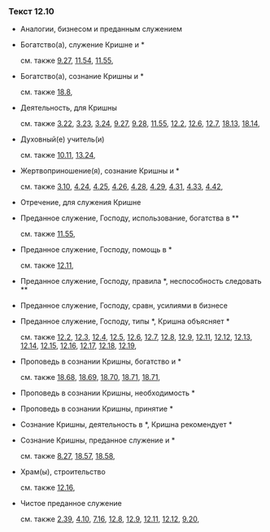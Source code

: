 ### Текст 12.10
	
- Аналогии, бизнесом и преданным служением

	
- Богатство(а), служение Кришне и \*

	см. также  [9.27](../09/0927.md),  [11.54](../11/1154.md),  [11.55](../11/1155.md), 
	
- Богатство(а), сознание Кришны и \*

	см. также  [18.8](../18/1808.md), 
	
- Деятельность, для Кришны

	см. также  [3.22](../03/0322.md),  [3.23](../03/0323.md),  [3.24](../03/0324.md),  [9.27](../09/0927.md),  [9.28](../09/0928.md),  [11.55](../11/1155.md),  [12.2](../12/1202.md),  [12.6](../12/1206.md),  [12.7](../12/1207.md),  [18.13](../18/1813.md),  [18.14](../18/1814.md), 
	
- Духовный(е) учитель(и)

	см. также  [10.11](../10/1011.md),  [13.24](../13/1324.md), 
	
- Жертвоприношение(я), сознание Кришны и \*

	см. также  [3.10](../03/0310.md),  [4.24](../04/0424.md),  [4.25](../04/0425.md),  [4.26](../04/0426.md),  [4.28](../04/0428.md),  [4.29](../04/0429.md),  [4.31](../04/0431.md),  [4.33](../04/0433.md),  [4.42](../04/0442.md), 
	
- Отречение, для служения Кришне

	
- Преданное служение, Господу, использование, богатства в \*\*

	см. также  [11.55](../11/1155.md), 
	
- Преданное служение, Господу, помощь в \*

	см. также  [12.11](../12/1211.md), 
	
- Преданное служение, Господу, правила \*, неспособность следовать \*\*

	
- Преданное служение, Господу, сравн, усилиями в бизнесе

	
- Преданное служение, Господу, типы \*, Кришна объясняет \*

	см. также  [12.2](../12/1202.md),  [12.3](../12/1203.md),  [12.4](../12/1204.md),  [12.5](../12/1205.md),  [12.6](../12/1206.md),  [12.7](../12/1207.md),  [12.8](../12/1208.md),  [12.9](../12/1209.md),  [12.11](../12/1211.md),  [12.12](../12/1212.md),  [12.13](../12/1213.md),  [12.14](../12/1214.md),  [12.15](../12/1215.md),  [12.16](../12/1216.md),  [12.17](../12/1217.md),  [12.18](../12/1218.md),  [12.19](../12/1219.md), 
	
- Проповедь в сознании Кришны, богатство и \*

	см. также  [18.68](../18/1868.md),  [18.69](../18/1869.md),  [18.70](../18/1870.md),  [18.71](../18/1871.md),  [18.71](../18/1871.md), 
	
- Проповедь в сознании Кришны, необходимость \*

	
- Проповедь в сознании Кришны, принятие \*

	
- Сознание Кришны, деятельность в \*, Кришна рекомендует \*

	
- Сознание Кришны, преданное служение и \*

	см. также  [8.27](../08/0827.md),  [18.57](../18/1857.md),  [18.58](../18/1858.md), 
	
- Храм(ы), строительство

	см. также  [12.16](../12/1216.md), 
	
- Чистое преданное служение

	см. также  [2.39](../02/0239.md),  [4.10](../04/0410.md),  [7.16](../07/0716.md),  [12.8](../12/1208.md),  [12.9](../12/1209.md),  [12.11](../12/1211.md),  [12.12](../12/1212.md),  [9.20](../09/0920.md), 
